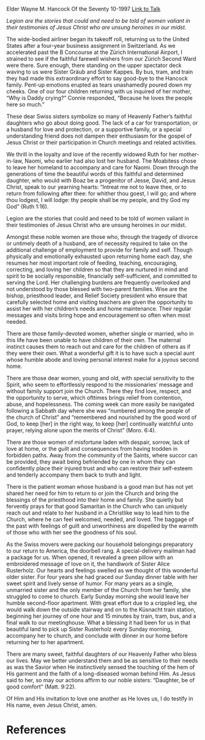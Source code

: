 Elder Wayne M. Hancock
Of the Seventy
10-1997
[Link to Talk](https://www.churchofjesuschrist.org/study/general-conference/1997/10/daughter-be-of-good-comfort?lang=eng)

_Legion are the stories that could and need to be told of women valiant in their testimonies of Jesus Christ who are unsung heroines in our midst._

The wide-bodied airliner began its takeoff roll, returning us to the United States after a four-year business assignment in Switzerland. As we accelerated past the B Concourse at the Zürich International Airport, I strained to see if the faithful farewell wishers from our Zürich Second Ward were there. Sure enough, there standing on the upper spectator deck waving to us were Sister Gräub and Sister Kappes. By bus, tram, and train they had made this extraordinary effort to say good-bye to the Hancock family. Pent-up emotions erupted as tears unashamedly poured down my cheeks. One of our four children returning with us inquired of her mother, “Why is Daddy crying?” Connie responded, “Because he loves the people here so much.”

These dear Swiss sisters symbolize so many of Heavenly Father’s faithful daughters who go about doing good. The lack of a car for transportation, or a husband for love and protection, or a supportive family, or a special understanding friend does not dampen their enthusiasm for the gospel of Jesus Christ or their participation in Church meetings and related activities.

We thrill in the loyalty and love of the recently widowed Ruth for her mother-in-law, Naomi, who earlier had also lost her husband. The Moabitess chose to leave her homeland to accompany and care for Naomi. Down through the generations of time the beautiful words of this faithful and determined daughter, who would with Boaz be a progenitor of Jesse, David, and Jesus Christ, speak to our yearning hearts: “Intreat me not to leave thee, or to return from following after thee: for whither thou goest, I will go; and where thou lodgest, I will lodge: thy people shall be my people, and thy God my God” (Ruth 1:16).

Legion are the stories that could and need to be told of women valiant in their testimonies of Jesus Christ who are unsung heroines in our midst.

Amongst these noble women are those who, through the tragedy of divorce or untimely death of a husband, are of necessity required to take on the additional challenge of employment to provide for family and self. Though physically and emotionally exhausted upon returning home each day, she resumes her most important role of feeding, teaching, encouraging, correcting, and loving her children so that they are nurtured in mind and spirit to be socially responsible, financially self-sufficient, and committed to serving the Lord. Her challenging burdens are frequently overlooked and not understood by those blessed with two-parent families. Wise are the bishop, priesthood leader, and Relief Society president who ensure that carefully selected home and visiting teachers are given the opportunity to assist her with her children’s needs and home maintenance. Their regular messages and visits bring hope and encouragement so often when most needed.

There are those family-devoted women, whether single or married, who in this life have been unable to have children of their own. The maternal instinct causes them to reach out and care for the children of others as if they were their own. What a wonderful gift it is to have such a special aunt whose humble abode and loving personal interest make for a joyous second home.

There are those dear women, young and old, with special sensitivity to the Spirit, who seem to effortlessly respond to the missionaries’ message and without family support join the Church. There they find love, respect, and the opportunity to serve, which ofttimes brings relief from contention, abuse, and hopelessness. The coming week can more easily be navigated following a Sabbath day where she was “numbered among the people of the church of Christ” and “remembered and nourished by the good word of God, to keep [her] in the right way, to keep [her] continually watchful unto prayer, relying alone upon the merits of Christ” (Moro. 6:4).

There are those women of misfortune laden with despair, sorrow, lack of love at home, or the guilt and consequences from having trodden in forbidden paths. Away from the community of the Saints, where succor can be provided, they await being befriended by one in whom they can confidently place their injured trust and who can restore their self-esteem and tenderly accompany them back to truth and light.

There is the patient woman whose husband is a good man but has not yet shared her need for him to return to or join the Church and bring the blessings of the priesthood into their home and family. She quietly but fervently prays for that good Samaritan in the Church who can uniquely reach out and relate to her husband in a Christlike way to lead him to the Church, where he can feel welcomed, needed, and loved. The baggage of the past with feelings of guilt and unworthiness are dispelled by the warmth of those who with her see the goodness of his soul.

As the Swiss movers were packing our household belongings preparatory to our return to America, the doorbell rang. A special-delivery mailman had a package for us. When opened, it revealed a green pillow with an embroidered message of love on it, the handiwork of Sister Alice Rusterholz. Our hearts and feelings swelled as we thought of this wonderful older sister. For four years she had graced our Sunday dinner table with her sweet spirit and lively sense of humor. For many years as a single, unmarried sister and the only member of the Church from her family, she struggled to come to church. Early Sunday morning she would leave her humble second-floor apartment. With great effort due to a crippled leg, she would walk down the outside stairway and on to the Küsnacht train station, beginning her journey of one hour and 15 minutes by train, tram, bus, and a final walk to our meetinghouse. What a blessing it had been for us in that beautiful land to pick up Sister Rusterholz every Sunday morning, accompany her to church, and conclude with dinner in our home before returning her to her apartment.

There are many sweet, faithful daughters of our Heavenly Father who bless our lives. May we better understand them and be as sensitive to their needs as was the Savior when He instinctively sensed the touching of the hem of His garment and the faith of a long-diseased woman behind Him. As Jesus said to her, so may our actions affirm to our noble sisters: “Daughter, be of good comfort” (Matt. 9:22).

Of Him and His invitation to love one another as He loves us, I do testify in His name, even Jesus Christ, amen.

# References
